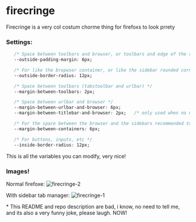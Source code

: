 # firecringe
Firecringe is a very col costum chorme thing for firefoxs to look prrety


### Settings:
```css
   /* Space between toolbars and browser, or toolbars and edge of the screen */
   --outside-padding-margin: 6px;

   /* For like the bropwser container, or like the sidebar rounded corners */
   --outside-border-radius: 12px;

   /* Space between toolbars (tabstoolbar and urlbar) */
   --margin-between-toolbars: 2px;

   /* Space between urlbar and browser */
   --margin-between-urlbar-and-browser: 6px;
   --margin-between-titlebar-and-browser: 2px;   /* only used when no urlbar ( autohide_bookmarks_and_main_toolbars is uncommented ) */

   /* For the space between the browser and the sidebars recommended to be 6 or more */
   --margin-between-containers: 6px;

   /* For buttons, inputs, etc */
   --inside-border-radius: 12px;
```

This is all the variables you can modify, very nice!


### Images!

Normal firefoxe:
![firecringe-2](https://github.com/CunhaPedro25/firecringe/assets/72658683/71d59776-7181-40ff-83ce-1efe67764fd5)


With sidebar tab manager:
![firecringe-1](https://github.com/CunhaPedro25/firecringe/assets/72658683/8a5fe820-df3d-4c1a-98b0-6a704860fc87)


\* This README and repo description are bad, i know, no need to tell me, and its also a very funny joke, please laugh. NOW!
